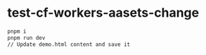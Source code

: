 # test-cf-workers-aasets-change

```bash
pnpm i
pnpm run dev
// Update demo.html content and save it
```
